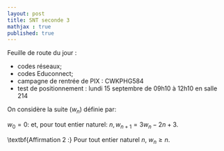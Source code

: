 ```yaml
---
layout: post
title: SNT seconde 3
mathjax : true
published: true
---
```

Feuille de route du jour : 

* codes réseaux;
* codes Educonnect;
* campagne de rentrée de PIX : CWKPHG584
* test de positionnement : lundi 15 septembre de 09h10 à 12h10 en salle 214

On considère la suite $(w_n)$ définie par:

$w_0 = 0$\: et, pour tout entier naturel\: $n, w_{n+1} = 3w_n - 2n + 3$.

\textbf{Affirmation 2 :} Pour tout entier naturel $n,\: w_n \geqslant n$.
